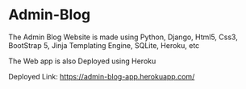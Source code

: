 # Admin-Blog
The Admin Blog Website is made using Python, Django, Html5, Css3, BootStrap 5, Jinja Templating Engine, SQLite, Heroku, etc

The Web app is also Deployed using Heroku

Deployed Link: https://admin-blog-app.herokuapp.com/
